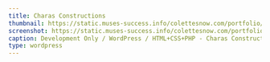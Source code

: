```yaml
---
title: Charas Constructions
thumbnail: https://static.muses-success.info/colettesnow.com/portfolio/CharasConstruction.png
screenshot: https://static.muses-success.info/colettesnow.com/portfolio/CharasConstruction.png
caption: Development Only / WordPress / HTML+CSS+PHP - Charas Construction / Design by Fuzzy Ink Design Studio
type: wordpress
---
```

